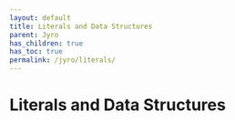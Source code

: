 ```yaml
---
layout: default
title: Literals and Data Structures
parent: Jyro
has_children: true
has_toc: true
permalink: /jyro/literals/
---
```


# Literals and Data Structures